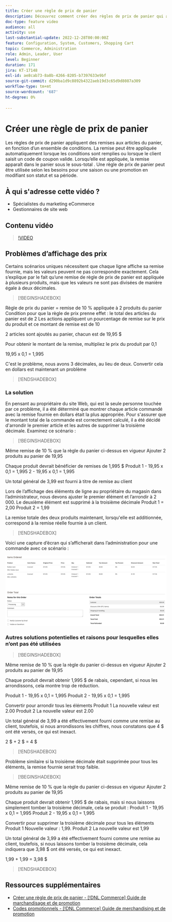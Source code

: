 ```yaml
---
title: Créer une règle de prix de panier
description: Découvrez comment créer des règles de prix de panier qui appliquent des remises dans le panier en fonction d’un ensemble de conditions.
doc-type: feature video
audience: all
activity: use
last-substantial-update: 2022-12-28T00:00:00Z
feature: Configuration, System, Customers, Shopping Cart
topic: Commerce, Administration
role: Admin, Leader, User
level: Beginner
duration: 171
jira: KT-17148
exl-id: ae8cab73-8a8b-4266-8205-b7397633e9bf
source-git-commit: d290ba1d9c8892b4322aeb19d3c65d9d8087a309
workflow-type: tm+mt
source-wordcount: '687'
ht-degree: 0%

---
```


# Créer une règle de prix de panier

Les règles de prix de panier appliquent des remises aux articles du panier, en fonction d’un ensemble de conditions. La remise peut être appliquée automatiquement lorsque les conditions sont remplies ou lorsque le client saisit un code de coupon valide. Lorsqu’elle est appliquée, la remise apparaît dans le panier sous le sous-total . Une règle de prix de panier peut être utilisée selon les besoins pour une saison ou une promotion en modifiant son statut et sa période.

## À qui s&#39;adresse cette vidéo ?

- Spécialistes du marketing eCommerce
- Gestionnaires de site web

## Contenu vidéo

>[!VIDEO](https://video.tv.adobe.com/v/343835?quality=12&learn=on)

## Problèmes d’affichage des prix

Certains scénarios uniques nécessitent que chaque ligne affiche sa remise fournie, mais les valeurs peuvent ne pas correspondre exactement. Cela s’explique par le fait qu’une remise de règle de prix de panier est appliquée à plusieurs produits, mais que les valeurs ne sont pas divisées de manière égale à deux décimales.

>[!BEGINSHADEBOX]

Règle de prix du panier = remise de 10 % appliquée à 2 produits du panier
Condition pour que la règle de prix prenne effet : le total des articles du panier est de 2
Les actions appliquent un pourcentage de remise sur le prix du produit et ce montant de remise est de 10

2 articles sont ajoutés au panier, chacun est de 19,95 $

Pour obtenir le montant de la remise, multipliez le prix du produit par 0,1

19,95 x 0,1 = 1,995

C&#39;est le problème, nous avons 3 décimales, au lieu de deux. Convertir cela en dollars est maintenant un problème

>[!ENDSHADEBOX]

### La solution

En pensant au propriétaire du site Web, qui est la seule personne touchée par ce problème, il a été déterminé que montrer chaque article commandé avec la remise fournie en dollars était la plus appropriée. Pour s&#39;assurer que le montant total de la commande est correctement calculé, il a été décidé d&#39;arrondir le premier article et les autres de supprimer la troisième décimale. Examinez ce scénario :

>[!BEGINSHADEBOX]

Même remise de 10 % que la règle du panier ci-dessus en vigueur
Ajouter 2 produits au panier de 19,95

Chaque produit devrait bénéficier de remises de 1,995 $
Produit 1 - 19,95 x 0,1 = 1,995
2 - 19,95 x 0,1 = 1,995

Un total général de 3,99 est fourni à titre de remise au client

Lors de l’affichage des éléments de ligne au propriétaire du magasin dans l’administrateur,
nous devons ajuster le premier élément et l’arrondir à 2 000. Le deuxième élément est supprimé à la troisième décimale
Produit 1 = 2,00
Produit 2 = 1,99

La remise totale des deux produits maintenant, lorsqu&#39;elle est additionnée, correspond à la remise réelle fournie à un client.
>[!ENDSHADEBOX]

Voici une capture d’écran qui s’afficherait dans l’administration pour une commande avec ce scénario :

![Vue Administration affichant les éléments triés avec différentes valeurs](../assets/commerce-admin-cart-price-rule-values-different.png)

### Autres solutions potentielles et raisons pour lesquelles elles n’ont pas été utilisées

>[!BEGINSHADEBOX]

Même remise de 10 % que la règle du panier ci-dessus en vigueur
Ajouter 2 produits au panier de 19,95

Chaque produit devrait obtenir 1,995 $ de rabais,
cependant, si nous les arrondissons, cela montre trop de réduction.

Produit 1 - 19,95 x 0,1 = 1,995
Produit 2 - 19,95 x 0,1 = 1,995

Convertir pour arrondir tous les éléments
Produit 1 La nouvelle valeur est 2.00
Produit 2 La nouvelle valeur est 2.00

Un total général de 3,99 a été effectivement fourni comme une remise au client,
toutefois, si nous arrondissons les chiffres, nous constatons que 4 $ ont été versés, ce qui est inexact.

2 $ + 2 $ = 4 $

>[!ENDSHADEBOX]

Problème similaire si la troisième décimale était supprimée pour tous les éléments, la remise fournie serait trop faible.

>[!BEGINSHADEBOX]

Même remise de 10 % que la règle du panier ci-dessus en vigueur
Ajouter 2 produits au panier de 19,95

Chaque produit devrait obtenir 1,995 $ de rabais, mais si nous laissons simplement tomber la troisième décimale, cela se produit :
Produit 1 - 19,95 x 0,1 = 1,995
Produit 2 - 19,95 x 0,1 = 1,995

Convertir pour supprimer la troisième décimale pour tous les éléments
Produit 1 Nouvelle valeur : 1,99.
Produit 2 La nouvelle valeur est 1,99

Un total général de 3,99 a été effectivement fourni comme une remise au client,
toutefois, si nous laissons tomber la troisième décimale, cela indiquera que 3,98 $ ont été versés, ce qui est inexact.

1,99 + 1,99 = 3,98 $

>[!ENDSHADEBOX]


## Ressources supplémentaires

- [Créer une règle de prix de panier - [!DNL Commerce] Guide de marchandisage et de promotion](https://experienceleague.adobe.com/docs/commerce-admin/marketing/promotions/cart-rules/price-rules-cart-create.html)
- [Codes promotionnels - [!DNL Commerce] Guide de merchandising et de promotion](https://experienceleague.adobe.com/docs/commerce-admin/marketing/promotions/cart-rules/price-rules-cart-coupon.html)
